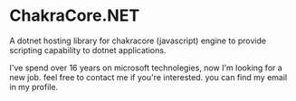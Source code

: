 # ChakraCore.NET
A dotnet hosting library for chakracore (javascript) engine to provide scripting capability to dotnet applications.

I've spend over 16 years on microsoft technolegies, now I'm looking for a new job. feel free to contact me if you're interested. you can find my email in my profile.

